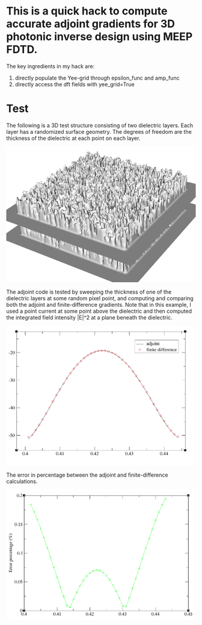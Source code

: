 # This is a quick hack to compute accurate adjoint gradients for 3D photonic inverse design using MEEP FDTD.
The key ingredients in my hack are:
1. directly populate the Yee-grid through epsilon_func and amp_func <br/>
2. directly access the dft fields with yee_grid=True

# Test

The following is a 3D test structure consisting of two dielectric layers. Each layer has a randomized surface geometry. The degrees of freedom are the thickness of the dielectric at each point on each layer.

![alt text](https://github.com/zlin-opt/meep-adjoint-3d/blob/master/eps3d.png?raw=true)

The adjoint code is tested by sweeping the thickness of one of the dielectric layers at some random pixel point, and computing and comparing both the adjoint and finite-difference gradients. Note that in this example, I used a point current at some point above the dielectric and then computed the integrated field intensity |E|^2 at a plane beneath the dielectric. 

![alt text](https://github.com/zlin-opt/meep-adjoint-3d/blob/master/adj_diff.PNG?raw=true)

The error in percentage between the adjoint and finite-difference calculations.

![alt text](https://github.com/zlin-opt/meep-adjoint-3d/blob/master/adj_diff_err.PNG?raw=true)
